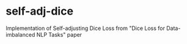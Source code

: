 # self-adj-dice
Implementation of Self-adjusting Dice Loss from "Dice Loss for Data-imbalanced NLP Tasks" paper
